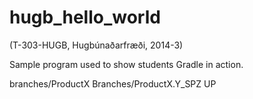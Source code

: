 hugb_hello_world
================
(T-303-HUGB, Hugbúnaðarfræði, 2014-3)

Sample program used to show students Gradle in action.

branches/ProductX Branches/ProductX.Y_SPZ
UP
